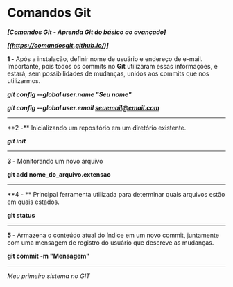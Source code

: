 # **Comandos Git**

***[Comandos Git - Aprenda Git do básico ao avançado]***

***[(https://comandosgit.github.io/)]***

**1 -** Após a instalação, definir nome de usuário e endereço de e-mail. Importante, pois todos os commits no **Git** utilizaram essas informações, e estará, sem possibilidades de mudanças, unidos aos commits que nos utilizarmos.

***git config --global user.name "Seu nome"***

***git config --global user.email seuemail@email.com***

<hr>
**2 -** Inicializando um repositório em um diretório existente.

***git init***

<hr>

**3 -** Monitorando um novo arquivo

**git add nome_do_arquivo.extensao**

<hr>

**4 - ** Principal ferramenta utilizada para determinar quais arquivos estão em quais estados.

**git status**

<hr>

**5 -** Armazena o conteúdo atual do índice em um novo commit, juntamente com uma mensagem de registro do usuário que descreve as mudanças.

__git commit -m "Mensagem"__



<hr>

*Meu primeiro sistema no GIT*





































































